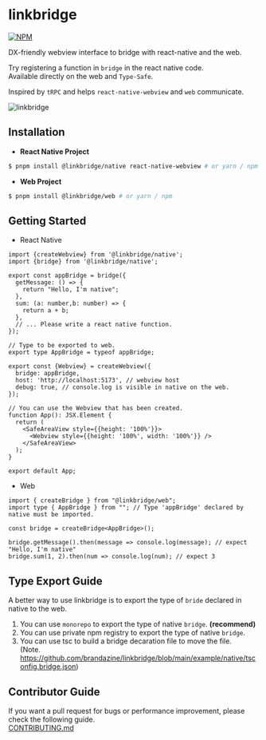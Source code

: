 
# linkbridge
[![NPM](https://img.shields.io/npm/v/@linkbridge/native)](https://www.npmjs.com/package/@linkbridge/native)

DX-friendly webview interface to bridge with react-native and the web.  

Try registering a function in `bridge` in the react native code.  
Available directly on the web and `Type-Safe`.  

Inspired by `tRPC` and helps `react-native-webview` and `web` communicate.  
  
![linkbridge](https://github.com/brandazine/linkbridge/assets/41789633/a96ecd6a-eb6b-4dd8-9805-421ff6dca26c)

## Installation

- **React Native Project**

```sh
$ pnpm install @linkbridge/native react-native-webview # or yarn / npm
```

- **Web Project**

```sh
$ pnpm install @linkbridge/web # or yarn / npm
```

## Getting Started

* React Native 
```tsx
import {createWebview} from '@linkbridge/native';
import {bridge} from '@linkbridge/native';

export const appBridge = bridge({
  getMessage: () => {
    return "Hello, I'm native";
  },
  sum: (a: number,b: number) => {
    return a + b;
  },
  // ... Please write a react native function.
});

// Type to be exported to web.
export type AppBridge = typeof appBridge; 

export const {Webview} = createWebview({
  bridge: appBridge,
  host: 'http://localhost:5173', // webview host
  debug: true, // console.log is visible in native on the web.
});

// You can use the Webview that has been created.
function App(): JSX.Element {
  return (
    <SafeAreaView style={{height: '100%'}}>
      <Webview style={{height: '100%', width: '100%'}} />
    </SafeAreaView>
  );
}

export default App;
```

* Web
```tsx
import { createBridge } from "@linkbridge/web";
import type { AppBridge } from ""; // Type 'appBridge' declared by native must be imported.

const bridge = createBridge<AppBridge>();

bridge.getMessage().then(message => console.log(message); // expect "Hello, I'm native"
bridge.sum(1, 2).then(num => console.log(num); // expect 3
```

## Type Export Guide

A better way to use linkbridge is to export the type of `bride` declared in native to the web.
1. You can use `monorepo` to export the type of native `bridge`. **(recommend)**
2. You can use private npm registry to export the type of native `bridge`.
3. You can use tsc to build a bridge decaration file to move the file.  
   (Note. https://github.com/brandazine/linkbridge/blob/main/example/native/tsconfig.bridge.json)
   
## Contributor Guide
If you want a pull request for bugs or performance improvement, please check the following guide.  
[CONTRIBUTING.md](https://github.com/brandazine/linkbridge/blob/main/CONTRIBUTING.md)
